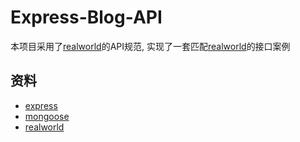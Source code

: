 # Express-Blog-API

本项目采用了[realworld](https://realworld-docs.netlify.app/docs/specs/backend-specs/endpoints#registration)的API规范, 实现了一套匹配[realworld](https://realworld-docs.netlify.app/)的接口案例

## 资料

- [express](https://expressjs.com/zh-cn/)
- [mongoose](https://mongoosejs.com/docs/index.html)
- [realworld](https://realworld-docs.netlify.app/)
